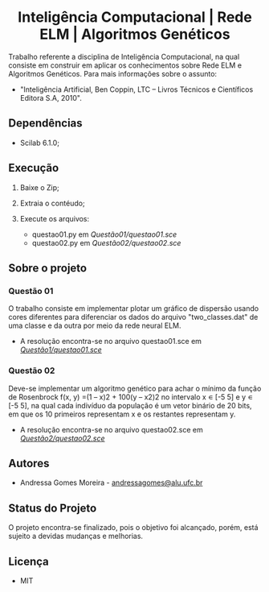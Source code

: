 <h1 align='center'>
          Inteligência Computacional | Rede ELM | Algoritmos Genéticos
</h1>

Trabalho referente a disciplina de Inteligência Computacional, na qual consiste em construir  em aplicar os conhecimentos sobre Rede ELM e Algoritmos Genéticos. Para mais informações sobre o assunto: 

- "Inteligência Artificial, Ben Coppin, LTC – Livros Técnicos e Científicos Editora S.A, 2010".

## Dependências

- Scilab 6.1.0;

## Execução

1. Baixe o Zip;
2. Extraia o contéudo;
3. Execute os arquivos:

    - questao01.py em *Questão01/questao01.sce*
    - questao02.py em *Questão02/questao02.sce*

## Sobre o projeto

### Questão 01

O trabalho consiste em implementar plotar um gráfico de dispersão usando cores diferentes para diferenciar os dados do arquivo "two_classes.dat" de uma classe e da outra por meio da rede neural ELM.

   - A resolução encontra-se no arquivo questao01.sce em [*Questão1/questao01.sce*](https://github.com/andressagomes26/ELM_and_GeneticAlgorithms/blob/main/Quest%C3%A3o01/questao01.sce)

### Questão 02

Deve-se implementar um algoritmo genético para achar o mínimo da função de Rosenbrock f(x, y) =(1 – x)2 + 100(y – x2)2 no intervalo x ∊ [-5 5] e y ∊ [-5 5], na qual cada indivíduo da população é um vetor binário de 20 bits, em que os 10 primeiros representam x e os restantes representam y. 

   - A resolução encontra-se no arquivo questao02.sce em [*Questão2/questao02.sce*](https://github.com/andressagomes26/ELM_and_GeneticAlgorithms/blob/main/Quest%C3%A3o02/questao02.sce)

## Autores
- Andressa Gomes Moreira - andressagomes@alu.ufc.br

## Status do Projeto
O projeto encontra-se finalizado, pois o objetivo foi alcançado, porém, está sujeito a devidas mudanças e melhorias. 

## Licença
- MIT
